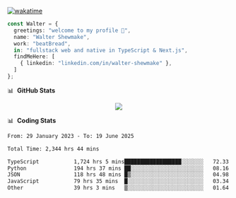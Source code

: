 [![wakatime](https://wakatime.com/badge/user/633611a5-2410-4a66-96ad-ce6a6df384d0.svg)](https://wakatime.com/@633611a5-2410-4a66-96ad-ce6a6df384d0)

```ts
const Walter = {
  greetings: "welcome to my profile 👋",
  name: "Walter Shewmake",
  work: "beatBread",
  in: "fullstack web and native in TypeScript & Next.js",
  findMeHere: [
    { linkedin: "linkedin.com/in/walter-shewmake" },
  ]
};
```

📊 &nbsp;**GitHub Stats**

<p align="center">
<img src="https://streak-stats.demolab.com?user=waltershewmake&theme=monokai&short_numbers=true)](https://git.io/streak-stats" />
</p>

📊 &nbsp;**Coding Stats**

<!--![Wwakatime stats](https://github-readme-stats.vercel.app/api/wakatime?username=waltershewmake&hide_title=true&hide_border=true&langs_count=5&bg_color=00000000&text_color=777)-->


<!--START_SECTION:waka-->

```txt
From: 29 January 2023 - To: 19 June 2025

Total Time: 2,344 hrs 44 mins

TypeScript           1,724 hrs 5 mins██████████████████░░░░░░░   72.33 %
Python               194 hrs 37 mins ██░░░░░░░░░░░░░░░░░░░░░░░   08.16 %
JSON                 118 hrs 48 mins █▒░░░░░░░░░░░░░░░░░░░░░░░   04.98 %
JavaScript           79 hrs 35 mins  █░░░░░░░░░░░░░░░░░░░░░░░░   03.34 %
Other                39 hrs 3 mins   ▒░░░░░░░░░░░░░░░░░░░░░░░░   01.64 %
```

<!--END_SECTION:waka-->
